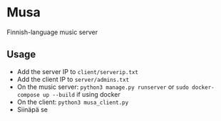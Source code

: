 # Musa

Finnish-language music server

## Usage

- Add the server IP to `client/serverip.txt`
- Add the client IP to `server/admins.txt`
- On the music server: `python3 manage.py runserver` or `sudo docker-compose up --build` if using docker
- On the client: `python3 musa_client.py`
- Siinäpä se
